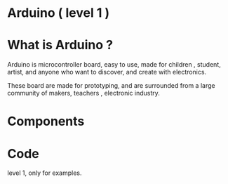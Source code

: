 # Arduino ( level 1 )


# What is Arduino ?

Arduino is microcontroller board, easy to use, made for children , student, artist, and anyone who want to discover, and create with electronics.

These board are made for prototyping, and are surrounded from a large community of makers, teachers , electronic industry.

# Components 

# Code
level 1, only for examples.




